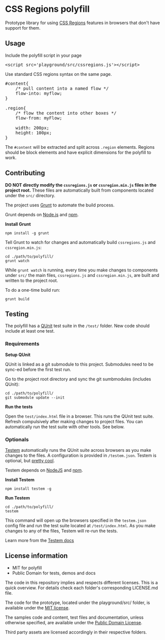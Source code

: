 # CSS Regions polyfill

Prototype library for using [CSS Regions](http://html.adobe.com/webstandards/cssregions/) features in browsers that don't have support for them. 

## Usage

Include the polyfill script in your page
<pre>
&lt;script src='playground/src/cssregions.js'&gt;&lt;/script&gt;
</pre>

Use standard CSS regions syntax on the same page.
<pre>
#content{             
    /* pull content into a named flow */
    flow-into: myflow; 
}

.region{
    /* flow the content into other boxes */
    flow-from: myFlow;
    
    width: 200px;
    height: 100px;
}
</pre>   

The `#content` will be extracted and split across `.region` elements. Regions should be block elements and have explicit dimensions for the polyfill to work.


## Contributing

**DO NOT directly modify the `cssregions.js` or `cssregion.min.js` files in the project root.** These files are automatically built from components located under the `src/` directory.

The project uses [Grunt](http://gruntjs.com) to automate the build process.


Grunt depends on [Node.js](http://nodejs.org/) and [npm](https://npmjs.org/). 


**Install Grunt**
```
npm install -g grunt
```

Tell Grunt to watch for changes and automatically build `cssregions.js` and `cssregion.min.js`:
```
cd ./path/to/polyfill/
grunt watch
```

While `grunt watch` is running, every time you make changes to components under `src/` the main files, `cssregions.js` and `cssregion.min.js`, are built and written to the project root.

To do a one-time build run:
```
grunt build
```

## Testing

The polyfill has a [QUnit](https://github.com/jquery/qunit) test suite in the `/test/` folder. New code should include at least one test.

### Requirements

**Setup QUnit** 

QUnit is linked as a git submodule to this project. Submodules need to be sync-ed before the first test run.


Go to the project root directory and sync the git sumbmodules (includes QUnit):
```
cd ./path/to/polyfill/
git submodule update --init
```

**Run the tests**

Open the `test/index.html` file in a browser. This runs the QUnit test suite. Refresh compulsively after making changes to project files. You can automatically run the test suite with other tools. See below.


### Optionals

[Testem](https://github.com/airportyh/testem) automatically runs the QUnit suite across browsers as you make changes to the files. A configuration is provided in `/testem.json`. Testem is optional, but [pretty cool](http://net.tutsplus.com/tutorials/javascript-ajax/make-javascript-testing-fun-with-testem/).

Testem depends on [NodeJS](http://nodejs.org/) and [npm](https://npmjs.org/). 

**Install Testem**

```npm install testem -g```

**Run Testem**        
```
cd ./path/to/polyfill/
testem
```     
This command will open up the browsers specified in the `testem.json` config file and run the test suite located at `/test/index.html`. As you make changes to any of the files, Testem will re-run the tests.

Learn more from the [Testem docs](https://github.com/airportyh/testem/blob/master/README.md)


## License information

- MIT for polyfill
- Public Domain for tests, demos and docs 

The code in this repository implies and respects different licenses. This is a quick overview.
For details check each folder's corresponding LICENSE.md file.

The code for the prototype, located under the playground/src/ folder, is available under the [MIT license](http://www.opensource.org/licenses/mit-license.php).

The samples code and content, test files and documentation, unless otherwise specified, are available under the [Public Domain License](http://creativecommons.org/publicdomain/zero/1.0/).

Third party assets are licensed accordingly in their respective folders.